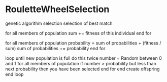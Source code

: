 # RouletteWheelSelection
genetic algorithm selection
selection of best match


for all members of population
    sum += fitness of this individual
end for

for all members of population
    probability = sum of probabilities + (fitness / sum)
    sum of probabilities += probability
end for

loop until new population is full
    do this twice
        number = Random between 0 and 1
        for all members of population
            if number > probability but less than next probability 
                then you have been selected
        end for
    end
    create offspring
end loop
